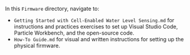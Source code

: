 In this `Firmware` directory, navigate to:
- `Getting Started with Cell-Enabled Water Level Sensing.md` for instructions and practices exercises to set up Visual Studio Code, Particle Workbench, and the open-source code.
- `How-To Guide.md` for visual and written instructions for setting up the physical firmware.